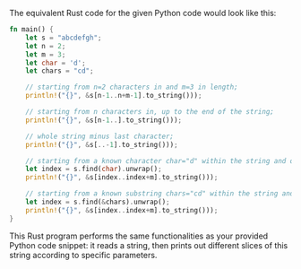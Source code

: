The equivalent Rust code for the given Python code would look like this:

```rust
fn main() {
    let s = "abcdefgh";
    let n = 2;
    let m = 3;
    let char = 'd';
    let chars = "cd";

    // starting from n=2 characters in and m=3 in length;
    println!("{}", &s[n-1..n+m-1].to_string()));

    // starting from n characters in, up to the end of the string;
    println!("{}", &s[n-1..].to_string()));

    // whole string minus last character;
    println!("{}", &s[..-1].to_string()));

    // starting from a known character char="d" within the string and of m length;
    let index = s.find(char).unwrap();
    println!("{}", &s[index..index+m].to_string()));

    // starting from a known substring chars="cd" within the string and of m length.
    let index = s.find(&chars).unwrap();
    println!("{}", &s[index..index+m].to_string()));
}
```
This Rust program performs the same functionalities as your provided Python code snippet: it reads a string, then prints out different slices of this string according to specific parameters.

